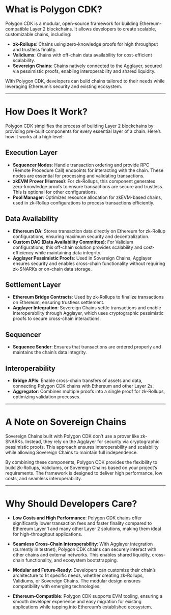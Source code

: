 # What is Polygon CDK?

Polygon CDK is a modular, open-source framework for building Ethereum-compatible Layer 2 blockchains. It allows developers to create scalable, customizable chains, including:

- **zk-Rollups**: Chains using zero-knowledge proofs for high throughput and trustless finality.
- **Validiums**: Chains with off-chain data availability for cost-efficient scalability.
- **Sovereign Chains**: Chains natively connected to the Agglayer, secured via pessimistic proofs, enabling interoperability and shared liquidity.

With Polygon CDK, developers can build chains tailored to their needs while leveraging Ethereum’s security and existing ecosystem.

---

# How Does It Work?

Polygon CDK simplifies the process of building Layer 2 blockchains by providing pre-built components for every essential layer of a chain. Here’s how it works at a high level:

## Execution Layer

- **Sequencer Nodes**: Handle transaction ordering and provide RPC (Remote Procedure Call) endpoints for interacting with the chain. These nodes are essential for processing and validating transactions.
- **zkEVM Prover (Hermes)**: For zk-Rollups, this component generates zero-knowledge proofs to ensure transactions are secure and trustless. This is optional for other configurations.
- **Pool Manager**: Optimizes resource allocation for zkEVM-based chains, used in zk-Rollup configurations to process transactions efficiently.

## Data Availability

- **Ethereum DA**: Stores transaction data directly on Ethereum for zk-Rollup configurations, ensuring maximum security and decentralization.
- **Custom DAC (Data Availability Committee)**: For Validium configurations, this off-chain solution provides scalability and cost-efficiency while maintaining data integrity.
- **Agglayer Pessimistic Proofs**: Used in Sovereign Chains, Agglayer ensures security and enables cross-chain functionality without requiring zk-SNARKs or on-chain data storage.

## Settlement Layer

- **Ethereum Bridge Contracts**: Used by zk-Rollups to finalize transactions on Ethereum, ensuring trustless settlement.
- **Agglayer Integration**: Sovereign Chains settle transactions and enable interoperability through Agglayer, which uses cryptographic pessimistic proofs to secure cross-chain interactions.

## Sequencer

- **Sequence Sender**: Ensures that transactions are ordered properly and maintains the chain’s data integrity.

## Interoperability

- **Bridge APIs**: Enable cross-chain transfers of assets and data, connecting Polygon CDK chains with Ethereum and other Layer 2s.
- **Aggregator**: Combines multiple proofs into a single proof for zk-Rollups, optimizing validation processes.

---

# A Note on Sovereign Chains

Sovereign Chains built with Polygon CDK don’t use a prover like zk-SNARKs. Instead, they rely on the Agglayer for security via cryptographic pessimistic proofs. This approach ensures interoperability and scalability while allowing Sovereign Chains to maintain full independence.

By combining these components, Polygon CDK provides the flexibility to build zk-Rollups, Validiums, or Sovereign Chains based on your project’s requirements. The framework is designed to deliver high performance, low costs, and seamless interoperability.

---

# Why Should Developers Care?

- **Low Costs and High Performance**: Polygon CDK chains offer significantly lower transaction fees and faster finality compared to Ethereum Layer 1 and many other Layer 2 solutions, making them ideal for high-throughput applications.

- **Seamless Cross-Chain Interoperability**: With Agglayer integration (currently in testnet), Polygon CDK chains can securely interact with other chains and external networks. This enables shared liquidity, cross-chain functionality, and ecosystem bootstrapping.

- **Modular and Future-Ready**: Developers can customize their chain’s architecture to fit specific needs, whether creating zk-Rollups, Validiums, or Sovereign Chains. The modular design ensures compatibility with emerging technologies.

- **Ethereum-Compatible**: Polygon CDK supports EVM tooling, ensuring a smooth developer experience and easy migration for existing applications while tapping into Ethereum’s established ecosystem.